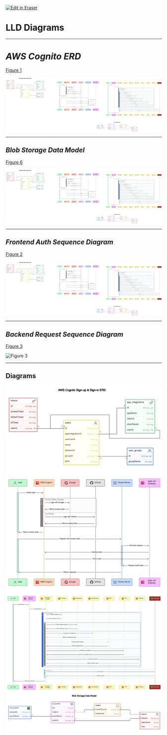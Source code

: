 <p><a target="_blank" href="https://app.eraser.io/workspace/E8ehepdmSsrw4k4EXlwK" id="edit-in-eraser-github-link"><img alt="Edit in Eraser" src="https://firebasestorage.googleapis.com/v0/b/second-petal-295822.appspot.com/o/images%2Fgithub%2FOpen%20in%20Eraser.svg?alt=media&amp;token=968381c8-a7e7-472a-8ed6-4a6626da5501"></a></p>

# **LLD Diagrams**
---

# _AWS Cognito ERD_
[﻿Figure 1](https://app.eraser.io/workspace/E8ehepdmSsrw4k4EXlwK?elements=w9qhwnNs9g3ak9FYSEv0_Q) 

![Figure 1](/.eraser/E8ehepdmSsrw4k4EXlwK___6Ww8hrtkmQbCnRHKqyf4D7Vv51M2___---figure---GPbxAbjJKozZ9OvF3NkX9---figure---w9qhwnNs9g3ak9FYSEv0_Q.png "Figure 1")



---

## _**Blob Storage Data Model**_
[﻿Figure 6](https://app.eraser.io/workspace/E8ehepdmSsrw4k4EXlwK?elements=VMZA7ES85k8tynTyDZE-cg) 

![Figure 6](/.eraser/E8ehepdmSsrw4k4EXlwK___6Ww8hrtkmQbCnRHKqyf4D7Vv51M2___---figure---edHk09NlsKt9VClEN3oOL---figure---VMZA7ES85k8tynTyDZE-cg.png "Figure 6")



---

## _**Frontend Auth Sequence Diagram**_
[﻿Figure 2](https://app.eraser.io/workspace/E8ehepdmSsrw4k4EXlwK?elements=HDINyakDM-GTUdlFoAdkLQ) 

![Figure 2](/.eraser/E8ehepdmSsrw4k4EXlwK___6Ww8hrtkmQbCnRHKqyf4D7Vv51M2___---figure---EcQykNAr_H2-E0ihCH5LE---figure---HDINyakDM-GTUdlFoAdkLQ.png "Figure 2")



---

## _**Backend Request Sequence Diagram**_
[﻿Figure 3](https://app.eraser.io/workspace/E8ehepdmSsrw4k4EXlwK?elements=3qvYLskCzPqc6w92KJ7E7g) 

![Figure 3](undefined "Figure 3")

---




<!-- eraser-additional-content -->
## Diagrams
<!-- eraser-additional-files -->
<a href="/docs/LLD-AWS Cognito Sign-up & Sign-in ERD-1.eraserdiagram" data-element-id="Pmk0dxeWVvl1zkS77riEG"><img src="/.eraser/E8ehepdmSsrw4k4EXlwK___6Ww8hrtkmQbCnRHKqyf4D7Vv51M2___---diagram----c6b763661b0d49784e3c2e7ad973e79d-AWS-Cognito-Sign-up---Sign-in-ERD.png" alt="" data-element-id="Pmk0dxeWVvl1zkS77riEG" /></a>
<a href="/docs/LLD-User Login and Authorization Flow-2.eraserdiagram" data-element-id="nfkA9wRi87IF8gPl4vMjZ"><img src="/.eraser/E8ehepdmSsrw4k4EXlwK___6Ww8hrtkmQbCnRHKqyf4D7Vv51M2___---diagram----2898db7899ecb3048e7801ecbbf2ab96-User-Login-and-Authorization-Flow.png" alt="" data-element-id="nfkA9wRi87IF8gPl4vMjZ" /></a>
<a href="/docs/LLD-Backend Flow-3.eraserdiagram" data-element-id="ZT956U06NUwTn9kntLo-P"><img src="/.eraser/E8ehepdmSsrw4k4EXlwK___6Ww8hrtkmQbCnRHKqyf4D7Vv51M2___---diagram----8d9e5dfc125e2ef05b57fe8ceeb15b19-Backend-Flow.png" alt="" data-element-id="ZT956U06NUwTn9kntLo-P" /></a>
<a href="/docs/LLD-entity-relationship-4.eraserdiagram" data-element-id="PFgmB0sC9mCPwJFW7WlKc"><img src="/.eraser/E8ehepdmSsrw4k4EXlwK___6Ww8hrtkmQbCnRHKqyf4D7Vv51M2___---diagram----14079f143a5c89f60fe6584853114e2e.png" alt="" data-element-id="PFgmB0sC9mCPwJFW7WlKc" /></a>
<!-- end-eraser-additional-files -->
<!-- end-eraser-additional-content -->
<!--- Eraser file: https://app.eraser.io/workspace/E8ehepdmSsrw4k4EXlwK --->